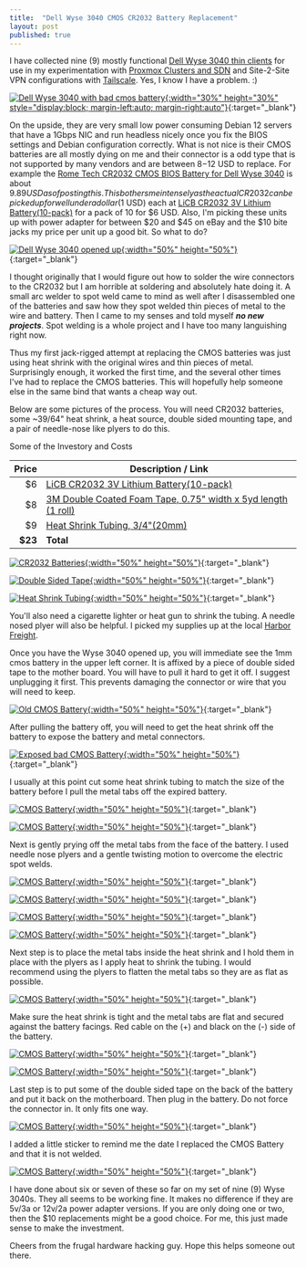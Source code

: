 ```yaml
---
title:  "Dell Wyse 3040 CMOS CR2032 Battery Replacement"
layout: post
published: true
---
```


I have collected nine (9) mostly functional [Dell Wyse 3040 thin clients](https://www.parkytowers.me.uk/thin/wyse/3040/) for use in my experimentation with [Proxmox Clusters and SDN](https://www.proxmox.com) and Site-2-Site VPN configurations with [Tailscale](https://tailscale.com/). Yes, I know I have a problem. :)

[![Dell Wyse 3040 with bad cmos battery](/assets/images/wyse3040-cmos/wyse-3040-bad-cmos-00.png){:width="30%" height="30%" style="display:block; margin-left:auto; margin-right:auto"}](/assets/images/wyse3040-cmos/wyse-3040-bad-cmos-00.png){:target="_blank"}

On the upside, they are very small low power consuming Debian 12 servers that have a 1Gbps NIC and run headless nicely once you fix the BIOS settings and Debian configuration correctly. What is not nice is their CMOS batteries are all mostly dying on me and their connector is a odd type that is not supported by many vendors and are between $8-$12 USD to replace. For example the [Rome Tech CR2032 CMOS BIOS Battery for Dell Wyse 3040](https://amzn.to/3LzGnfg) is about $9.89 USD as of posting this. This bothers me intensely as the actual CR2032 can be picked up for well under a dollar ($1 USD) each at [LiCB CR2032 3V Lithium Battery(10-pack)](https://amzn.to/4bJTSUx) for a pack of 10 for $6 USD. Also, I'm picking these units up with power adapter for between $20 and $45 on eBay and the $10 bite jacks my price per unit up a good bit. So what to do?

<!-- excerpt-end -->

[![Dell Wyse 3040 opened up](/assets/images/wyse3040-cmos/wyse-3040-bad-cmos-01.png){:width="50%" height="50%"}](/assets/images/wyse3040-cmos/wyse-3040-bad-cmos-01.png){:target="_blank"}

I thought originally that I would figure out how to solder the wire connectors to the CR2032 but I am horrible at soldering and absolutely hate doing it. A small arc welder to spot weld came to mind as well after I disassembled one of the batteries and saw how they spot welded thin pieces of metal to the wire and battery. Then I came to my senses and told myself ***no new projects***. Spot welding is a whole project and I have too many languishing right now.

Thus my first jack-rigged attempt at replacing the CMOS batteries was just using heat shrink with the original wires and thin pieces of metal. Surprisingly enough, it worked the first time, and the several other times I've had to replace the CMOS batteries. This will hopefully help someone else in the same bind that wants a cheap way out.

Below are some pictures of the process. You will need CR2032 batteries, some ~39/64" heat shrink, a heat source, double sided mounting tape, and a pair of needle-nose like plyers to do this.

Some of the Investory and Costs

| Price | Description / Link |
| -----:| ------- |
| $6 | [LiCB CR2032 3V Lithium Battery(10-pack)](https://amzn.to/4bJTSUx) |
| $8 | [3M Double Coated Foam Tape, 0.75" width x 5yd length (1 roll)](https://amzn.to/4ddA0dp) |
| $9 | [Heat Shrink Tubing, 3/4"(20mm)](https://amzn.to/3YijswU) |
| **$23** | **Total** |

[![CR2032 Batteries](/assets/images/wyse3040-cmos/wyse-3040-bad-cmos-02.png){:width="50%" height="50%"}](/assets/images/wyse3040-cmos/wyse-3040-bad-cmos-02.png){:target="_blank"}

[![Double Sided Tape](/assets/images/wyse3040-cmos/wyse-3040-bad-cmos-03.png){:width="50%" height="50%"}](/assets/images/wyse3040-cmos/wyse-3040-bad-cmos-03.png){:target="_blank"}

[![Heat Shrink Tubing](/assets/images/wyse3040-cmos/wyse-3040-bad-cmos-04.png){:width="50%" height="50%"}](/assets/images/wyse3040-cmos/wyse-3040-bad-cmos-04.png){:target="_blank"}

You'll also need a cigarette lighter or heat gun to shrink the tubing. A needle nosed plyer will also be helpful.
I picked my supplies up at the local [Harbor Freight](https://www.harborfreight.com/).

Once you have the Wyse 3040 opened up, you will immediate see the 1mm cmos battery in the upper left corner. It is affixed by a piece of double sided tape to the mother board. You will have to pull it hard to get it off. I suggest unplugging it first. This prevents damaging the connector or wire that you will need to keep.

[![Old CMOS Battery](/assets/images/wyse3040-cmos/wyse-3040-bad-cmos-05.png){:width="50%" height="50%"}](/assets/images/wyse3040-cmos/wyse-3040-bad-cmos-05.png){:target="_blank"}

After pulling the battery off, you will need to get the heat shrink off the battery to expose the battery and metal connectors.

[![Exposed bad CMOS Battery](/assets/images/wyse3040-cmos/wyse-3040-bad-cmos-06.png){:width="50%" height="50%"}](/assets/images/wyse3040-cmos/wyse-3040-bad-cmos-06.png){:target="_blank"}

I usually at this point cut some heat shrink tubing to match the size of the battery before I pull the metal tabs off the expired battery.

[![CMOS Battery](/assets/images/wyse3040-cmos/wyse-3040-bad-cmos-07.png){:width="50%" height="50%"}](/assets/images/wyse3040-cmos/wyse-3040-bad-cmos-07.png){:target="_blank"}

[![CMOS Battery](/assets/images/wyse3040-cmos/wyse-3040-bad-cmos-08.png){:width="50%" height="50%"}](/assets/images/wyse3040-cmos/wyse-3040-bad-cmos-08.png){:target="_blank"}

Next is gently prying off the metal tabs from the face of the battery. I used needle nose plyers and a gentle twisting motion to overcome the electric spot welds.

[![CMOS Battery](/assets/images/wyse3040-cmos/wyse-3040-bad-cmos-09.png){:width="50%" height="50%"}](/assets/images/wyse3040-cmos/wyse-3040-bad-cmos-09.png){:target="_blank"}

[![CMOS Battery](/assets/images/wyse3040-cmos/wyse-3040-bad-cmos-10.png){:width="50%" height="50%"}](/assets/images/wyse3040-cmos/wyse-3040-bad-cmos-10.png){:target="_blank"}

[![CMOS Battery](/assets/images/wyse3040-cmos/wyse-3040-bad-cmos-11.png){:width="50%" height="50%"}](/assets/images/wyse3040-cmos/wyse-3040-bad-cmos-11.png){:target="_blank"}

[![CMOS Battery](/assets/images/wyse3040-cmos/wyse-3040-bad-cmos-12.png){:width="50%" height="50%"}](/assets/images/wyse3040-cmos/wyse-3040-bad-cmos-12.png){:target="_blank"}

Next step is to place the metal tabs inside the heat shrink and I hold them in place with the plyers as I apply heat to shrink the tubing. I would recommend using the plyers to flatten the metal tabs so they are as flat as possible.

[![CMOS Battery](/assets/images/wyse3040-cmos/wyse-3040-bad-cmos-13.png){:width="50%" height="50%"}](/assets/images/wyse3040-cmos/wyse-3040-bad-cmos-13.png){:target="_blank"}

Make sure the heat shrink is tight and the metal tabs are flat and secured against the battery facings. Red cable on the (+) and black on the (-) side of the battery.

[![CMOS Battery](/assets/images/wyse3040-cmos/wyse-3040-bad-cmos-14.png){:width="50%" height="50%"}](/assets/images/wyse3040-cmos/wyse-3040-bad-cmos-14.png){:target="_blank"}

[![CMOS Battery](/assets/images/wyse3040-cmos/wyse-3040-bad-cmos-15.png){:width="50%" height="50%"}](/assets/images/wyse3040-cmos/wyse-3040-bad-cmos-15.png){:target="_blank"}

Last step is to put some of the double sided tape on the back of the battery and put it back on the motherboard. Then plug in the battery.  Do not force the connector in. It only fits one way.

[![CMOS Battery](/assets/images/wyse3040-cmos/wyse-3040-bad-cmos-16.png){:width="50%" height="50%"}](/assets/images/wyse3040-cmos/wyse-3040-bad-cmos-16.png){:target="_blank"}

I added a little sticker to remind me the date I replaced the CMOS Battery and that it is not welded.

[![CMOS Battery](/assets/images/wyse3040-cmos/wyse-3040-bad-cmos-17.png){:width="50%" height="50%"}](/assets/images/wyse3040-cmos/wyse-3040-bad-cmos-17.png){:target="_blank"}

I have done about six or seven of these so far on my set of nine (9) Wyse 3040s. They all seems to be working fine. It makes no difference if they are 5v/3a or 12v/2a power adapter versions. If you are only doing one or two, then the $10 replacements might be a good choice. For me, this just made sense to make the investment.

Cheers from the frugal hardware hacking guy. Hope this helps someone out there.
